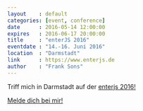 ```yaml
---
layout    : default
categories: [event, conference]
date      : 2016-05-14 12:00:00
expires   : 2016-06-17 20:00:00
title     : "enterJS 2016"
eventdate : "14.-16. Juni 2016"
location  : "Darmstadt"
link      : https://www.enterjs.de
author    : "Frank Sons"
---
```

[1]: mailto:frank.sons@code-quality.de?subject=enterjs%202016
[2]: https://www.enterjs.de

Triff mich in Darmstadt auf der [enterjs 2016!][2]

[Melde dich bei mir!][1]

<!--more-->

